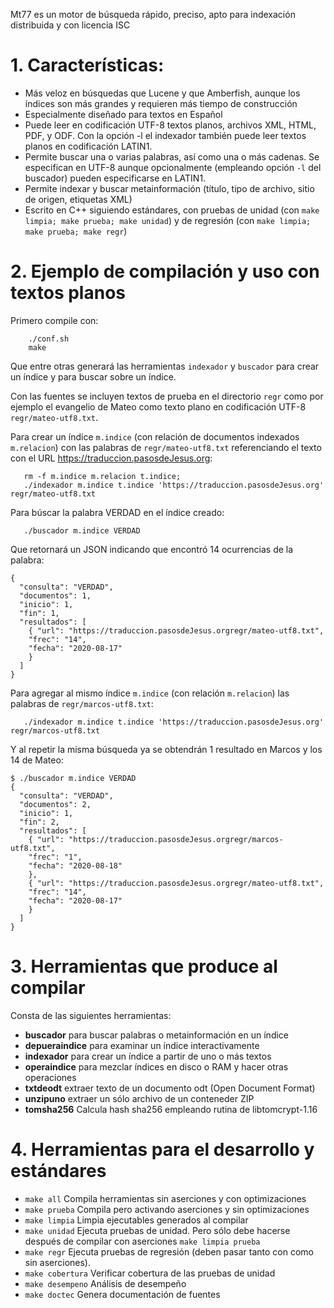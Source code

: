 Mt77 es un motor de búsqueda rápido, preciso, apto para indexación
distribuida y con licencia ISC

# 1. Características:
  - Más veloz en búsquedas que Lucene y que Amberfish, aunque los
    índices son más grandes y requieren más tiempo de construcción
  - Especialmente diseñado para textos en Español
  - Puede leer en codificación UTF-8 textos planos, archivos XML, HTML, PDF, 
    y ODF.  Con la opción -l el indexador también puede leer textos planos en 
    codificación LATIN1.
  - Permite buscar una o varias palabras, así como  una o más cadenas. 
    Se especifican en UTF-8 aunque opcionalmente (empleando opción `-l`
    del buscador) pueden especificarse en LATIN1.
  - Permite indexar y buscar metainformación (título, tipo de archivo,
    sitio de origen, etiquetas XML)
  - Escrito en C++ siguiendo estándares, con pruebas de unidad
    (con `make limpia; make prueba; make unidad`) y de regresión 
    (con `make limpia; make prueba; make regr`)


# 2. Ejemplo de compilación y uso con textos planos

Primero compile con:
```
    ./conf.sh
    make
```

Que entre otras generará las herramientas `indexador` y `buscador` para
crear un índice y para buscar sobre un índice.

Con las fuentes se incluyen textos de prueba en el directorio `regr` como
por ejemplo el evangelio de Mateo como texto plano en codificación UTF-8 
`regr/mateo-utf8.txt`.

Para crear un índice `m.indice` (con relación de documentos indexados
`m.relacion`) con las palabras de `regr/mateo-utf8.txt` referenciando el 
texto con el URL <https://traduccion.pasosdeJesus.org>:
```
   rm -f m.indice m.relacion t.indice;
   ./indexador m.indice t.indice 'https://traduccion.pasosdeJesus.org' regr/mateo-utf8.txt
```

Para búscar la palabra VERDAD en el índice creado:
```
   ./buscador m.indice VERDAD
```

Que retornará un JSON indicando que encontró 14 ocurrencias de la palabra:
```
{
  "consulta": "VERDAD",
  "documentos": 1,
  "inicio": 1,
  "fin": 1,
  "resultados": [
    { "url": "https://traduccion.pasosdeJesus.orgregr/mateo-utf8.txt",
    "frec": "14",
    "fecha": "2020-08-17"
    }
  ]
}
```

Para agregar al mismo índice `m.indice` (con relación `m.relacion`) las 
palabras de `regr/marcos-utf8.txt`:
```
   ./indexador m.indice t.indice 'https://traduccion.pasosdeJesus.org' regr/marcos-utf8.txt
```

Y al repetir la misma búsqueda  ya se obtendrán  1 resultado en Marcos y 
los 14 de Mateo:
```
$ ./buscador m.indice VERDAD                                             
{
  "consulta": "VERDAD",
  "documentos": 2,
  "inicio": 1,
  "fin": 2,
  "resultados": [
    { "url": "https://traduccion.pasosdeJesus.orgregr/marcos-utf8.txt",
    "frec": "1",
    "fecha": "2020-08-18"
    }, 
    { "url": "https://traduccion.pasosdeJesus.orgregr/mateo-utf8.txt",
    "frec": "14",
    "fecha": "2020-08-17"
    }
  ]
}
``` 

# 3. Herramientas que produce al compilar

Consta de las siguientes herramientas:

- __buscador__ para buscar palabras o metainformación en un índice
- __depueraindice__ para examinar un índice interactivamente
- __indexador__ para crear un índice a partir de uno o más textos
- __operaindice__ para mezclar índices en disco o RAM y hacer otras operaciones
- __txtdeodt__ extraer texto de un documento odt (Open Document Format)
- __unzipuno__ extraer un sólo archivo de un conteneder ZIP
- __tomsha256__ Calcula hash sha256 empleando rutina de libtomcrypt-1.16

# 4. Herramientas para el desarrollo y estándares

- `make all` Compila herramientas sin aserciones y con optimizaciones
- `make prueba` Compila pero activando aserciones y sin optimizaciones
- `make limpia` Limpia ejecutables generados al compilar
- `make unidad` Ejecuta pruebas de unidad. Pero sólo debe hacerse después de 
  compilar con aserciones `make limpia prueba`
- `make regr` Ejecuta pruebas de regresión (deben pasar tanto con como sin
    aserciones).
- `make cobertura` Verificar cobertura de las pruebas de unidad
- `make desempeno` Análisis de desempeño
- `make doctec` Genera documentación de fuentes

